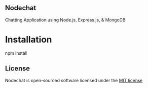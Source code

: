 ## Nodechat

Chatting Application using Node.js, Express.js, & MongoDB
 
# Installation

npm install



## License

Nodechat is open-sourced software licensed under the [MIT license](http://opensource.org/licenses/MIT)

